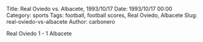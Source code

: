 Title: Real Oviedo vs. Albacete, 1993/10/17
Date: 1993/10/17 00:00
Category: sports
Tags: football, football scores, Real Oviedo, Albacete
Slug: real-oviedo-vs-albacete
Author: carbonero


Real Oviedo 1 - 1 Albacete
